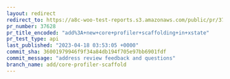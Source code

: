 ```yaml
---
layout: redirect
redirect_to: https://a8c-woo-test-reports.s3.amazonaws.com/public/pr/37628/api/index.html
pr_number: 37628
pr_title_encoded: "add%3A+new+core+profiler+scaffolding+in+xstate"
pr_test_type: api
last_published: "2023-04-18 03:53:05 +0000"
commit_sha: 36001979946f9f34a84db194f705e97bb6901fdf
commit_message: "address review feedback and questions"
branch_name: add/core-profiler-scaffold
---
```

